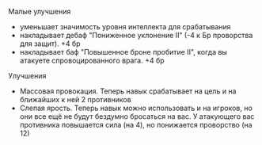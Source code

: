 Малые улучшения

- уменьшает значимость уровня интеллекта для срабатывания
- накладывает дебаф "Пониженное уклонение II" (-4 к Бр проворства для защит). +4 бр
- накладывает баф "Повышенное броне пробитие II", когда вы атакуете спровоцированного врага. +4 бр

Улучшения

- Массовая провокация. Теперь навык срабатывает на цель и на ближайших к ней 2 противников
- Слепая ярость. Теперь навык можно использовать и на игроков, но они все ещё не будут бездумно бросаться на вас. У атакующего вас противника повышается сила (на 4), но понижается проворство (на 12)